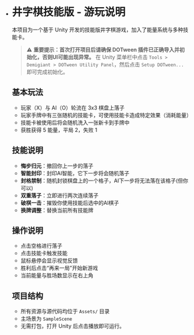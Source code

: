 - # 井字棋技能版 - 游玩说明

  本项目为一个基于 Unity 开发的技能版井字棋游戏，加入了能量系统与多种技能卡。

  > ⚠️ **重要提示：首次打开项目后请确保 DOTween 插件已正确导入并初始化，否则UI可能出现异常。**
  > 在 Unity 菜单栏中点击 `Tools > Demigiant > DOTween Utility Panel`，然后点击 `Setup DOTween...` 即可完成初始化。

  ## 基本玩法
  - 玩家（X）与 AI（O）轮流在 3x3 棋盘上落子
  - 玩家手牌中有三张随机的技能卡，可使用技能卡造成特定效果（消耗能量）
  - 技能卡被使用后将会随机洗入一张新卡到手牌中
  - 获胜获得 5 能量，平局 2，失败 1

  ## 技能说明
  - **悔步归元**：撤回你上一步的落子
  - **智能封印**：封印AI智能，它下一步将会随机落子
  - **封格禁制**：随机封锁棋盘上的一个格子，AI下一步将无法落在该格子(但你可以)
  - **双重落子**：立即进行两次连续落子
  - **破棋一击**：摧毁你使用技能后选中的AI棋子
  - **换牌调整**：替换当前所有技能牌

  ## 操作说明
  - 点击空格进行落子
  - 点击技能卡触发技能
  - 鼠标悬停会显示视觉反馈
  - 胜利后点击“再来一局”开始新游戏
  - 当前能量与胜场数显示在右上角

  ## 项目结构
  - 所有资源与源代码均位于 `Assets/` 目录
  - 主场景为 `SampleScene`
  - 无需打包，打开 Unity 后点击播放即可运行。